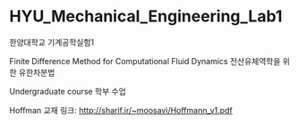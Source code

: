﻿# HYU_Mechanical_Engineering_Lab1
한양대학교 기계공학실험1

Finite Difference Method for Computational Fluid Dynamics
전산유체역학을 위한 유한차분법

Undergraduate course
학부 수업

Hoffman 교재 링크: 
http://sharif.ir/~moosavi/Hoffmann_v1.pdf